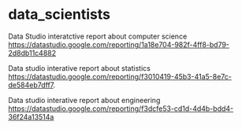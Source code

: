# data_scientists


Data Studio interatctive report about computer science
https://datastudio.google.com/reporting/1a18e704-982f-4ff8-bd79-2d8db11c4882

Data studio interative report about statistics
https://datastudio.google.com/reporting/f3010419-45b3-41a5-8e7c-de584eb7dff7.

Data studio interative report about engineering
https://datastudio.google.com/reporting/f3dcfe53-cd1d-4d4b-bdd4-36f24a13514a

